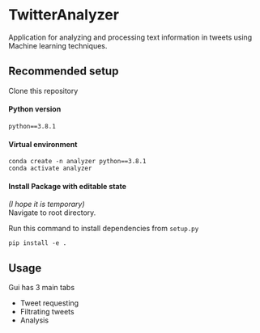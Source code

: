 # TwitterAnalyzer

Application for analyzing and processing text information in tweets using Machine learning techniques.

## Recommended setup
Clone this repository

#### Python version 
`python==3.8.1`

#### Virtual environment
    conda create -n analyzer python==3.8.1
    conda activate analyzer
    
#### Install Package with editable state
*(I hope it is temporary)*  
Navigate to root directory.

Run this command to install dependencies from `setup.py`

`pip install -e .`

## Usage
Gui has 3 main tabs
 - Tweet requesting
 - Filtrating tweets
 - Analysis
 
